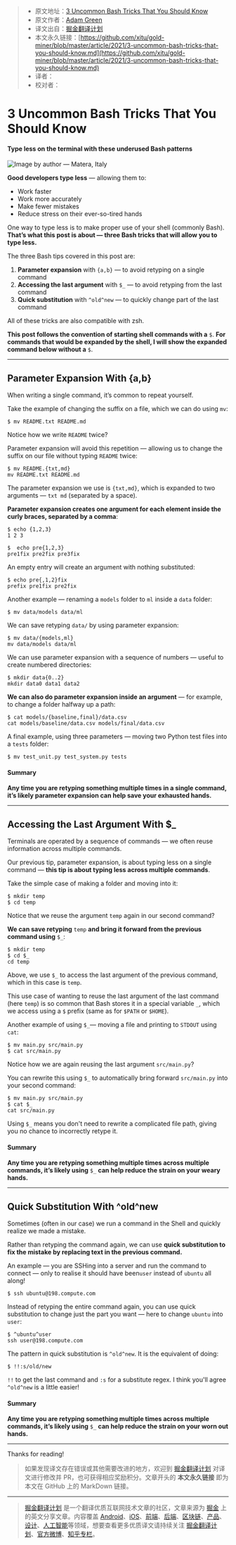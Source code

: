 > * 原文地址：[3 Uncommon Bash Tricks That You Should Know](https://medium.com/better-programming/3-uncommon-bash-tricks-that-you-should-know-c0fc988065c7)
> * 原文作者：[Adam Green](https://medium.com/@adgefficiency)
> * 译文出自：[掘金翻译计划](https://github.com/xitu/gold-miner)
> * 本文永久链接：[https://github.com/xitu/gold-miner/blob/master/article/2021/3-uncommon-bash-tricks-that-you-should-know.md](https://github.com/xitu/gold-miner/blob/master/article/2021/3-uncommon-bash-tricks-that-you-should-know.md)
> * 译者：
> * 校对者：

# 3 Uncommon Bash Tricks That You Should Know

#### Type less on the terminal with these underused Bash patterns

![Image by author — Matera, Italy](https://cdn-images-1.medium.com/max/4000/0*-UdH52A57htDgdu0.png)

**Good developers type less** — allowing them to:

* Work faster
* Work more accurately
* Make fewer mistakes
* Reduce stress on their ever-so-tired hands

One way to type less is to make proper use of your shell (commonly Bash). **That’s what this post is about — three Bash tricks that will allow you to type less.**

The three Bash tips covered in this post are:

1. **Parameter expansion** with `{a,b}` — to avoid retyping on a single command
2. **Accessing the last argument** with `$_` — to avoid retyping from the last command
3. **Quick substitution** with `^old^new` — to quickly change part of the last command

All of these tricks are also compatible with zsh.

**This post follows the convention of starting shell commands with a** `$`. **For commands that would be expanded by the shell, I will show the expanded command below without a** `$`.

---

## Parameter Expansion With {a,b}

When writing a single command, it’s common to repeat yourself.

Take the example of changing the suffix on a file, which we can do using `mv`:

```
$ mv README.txt README.md
```

Notice how we write `README` twice?

Parameter expansion will avoid this repetition — allowing us to change the suffix on our file without typing `README` twice:

```
$ mv README.{txt,md}
mv README.txt README.md
```

The parameter expansion we use is `{txt,md}`, which is expanded to two arguments — `txt md` (separated by a space).

**Parameter expansion creates one argument for each element inside the curly braces, separated by a comma**:

```
$ echo {1,2,3}
1 2 3

$  echo pre{1,2,3}
pre1fix pre2fix pre3fix
```

An empty entry will create an argument with nothing substituted:

```
$ echo pre{,1,2}fix
prefix pre1fix pre2fix
```

Another example — renaming a `models` folder to `ml` inside a `data` folder:

```
$ mv data/models data/ml
```

We can save retyping `data/` by using parameter expansion:

```
$ mv data/{models,ml}
mv data/models data/ml
```

We can use parameter expansion with a sequence of numbers — useful to create numbered directories:

```
$ mkdir data{0..2}
mkdir data0 data1 data2
```

**We can also do parameter expansion inside an argument** — for example, to change a folder halfway up a path:

```
$ cat models/{baseline,final}/data.csv
cat models/baseline/data.csv models/final/data.csv
```

A final example, using three parameters — moving two Python test files into a `tests` folder:

```
$ mv test_unit.py test_system.py tests
```

#### Summary

**Any time you are retyping something multiple times in a single command, it’s likely parameter expansion can help save your exhausted hands.**

---

## Accessing the Last Argument With $_

Terminals are operated by a sequence of commands — we often reuse information across multiple commands.

Our previous tip, parameter expansion, is about typing less on a single command — **this tip is about typing less across multiple commands**.

Take the simple case of making a folder and moving into it:

```
$ mkdir temp
$ cd temp
```

Notice that we reuse the argument `temp` again in our second command?

**We can save retyping** `temp` **and bring it forward from the previous command using** `$_`:

```
$ mkdir temp
$ cd $_
cd temp
```

Above, we use `$_` to access the last argument of the previous command, which in this case is `temp`.

This use case of wanting to reuse the last argument of the last command (here `temp`) is so common that Bash stores it in a special variable `_`, which we access using a `$` prefix (same as for `$PATH` or `$HOME`).

Another example of using `$_`— moving a file and printing to `STDOUT` using `cat`:

```
$ mv main.py src/main.py 
$ cat src/main.py
```

Notice how we are again reusing the last argument `src/main.py`?

You can rewrite this using `$_` to automatically bring forward `src/main.py` into your second command:

```
$ mv main.py src/main.py 
$ cat $_
cat src/main.py
```

Using `$_` means you don't need to rewrite a complicated file path, giving you no chance to incorrectly retype it.

#### Summary

**Any time you are retyping something multiple times across multiple commands, it’s likely using** `$_` **can help reduce the strain on your weary hands.**

---

## Quick Substitution With ^old^new

Sometimes (often in our case) we run a command in the Shell and quickly realize we made a mistake.

Rather than retyping the command again, we can use **quick substitution to fix the mistake by replacing text in the previous command.**

An example — you are SSHing into a server and run the command to connect — only to realise it should have been`user` instead of `ubuntu` all along!

```
$ ssh ubuntu@198.compute.com
```

Instead of retyping the entire command again, you can use quick substitution to change just the part you want — here to change `ubuntu` into `user`:

```
$ ^ubuntu^user
ssh user@198.compute.com
```

The pattern in quick substitution is `^old^new`. It is the equivalent of doing:

```
$ !!:s/old/new
```

`!!` to get the last command and `:s` for a substitute regex. I think you'll agree `^old^new` is a little easier!

#### Summary

**Any time you are retyping something multiple times across multiple commands, it’s likely using** `$_` **can help reduce the strain on your worn out hands.**

---

Thanks for reading!

> 如果发现译文存在错误或其他需要改进的地方，欢迎到 [掘金翻译计划](https://github.com/xitu/gold-miner) 对译文进行修改并 PR，也可获得相应奖励积分。文章开头的 **本文永久链接** 即为本文在 GitHub 上的 MarkDown 链接。

---

> [掘金翻译计划](https://github.com/xitu/gold-miner) 是一个翻译优质互联网技术文章的社区，文章来源为 [掘金](https://juejin.im) 上的英文分享文章。内容覆盖 [Android](https://github.com/xitu/gold-miner#android)、[iOS](https://github.com/xitu/gold-miner#ios)、[前端](https://github.com/xitu/gold-miner#前端)、[后端](https://github.com/xitu/gold-miner#后端)、[区块链](https://github.com/xitu/gold-miner#区块链)、[产品](https://github.com/xitu/gold-miner#产品)、[设计](https://github.com/xitu/gold-miner#设计)、[人工智能](https://github.com/xitu/gold-miner#人工智能)等领域，想要查看更多优质译文请持续关注 [掘金翻译计划](https://github.com/xitu/gold-miner)、[官方微博](http://weibo.com/juejinfanyi)、[知乎专栏](https://zhuanlan.zhihu.com/juejinfanyi)。
